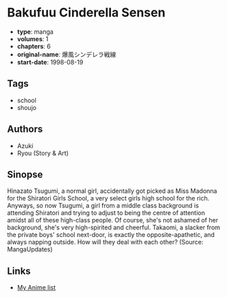 # Bakufuu Cinderella Sensen

-   **type**: manga
-   **volumes**: 1
-   **chapters**: 6
-   **original-name**: 爆風シンデレラ戦線
-   **start-date**: 1998-08-19

## Tags

-   school
-   shoujo

## Authors

-   Azuki
-   Ryou (Story & Art)

## Sinopse

Hinazato Tsugumi, a normal girl, accidentally got picked as Miss Madonna for the Shiratori Girls School, a very select girls high school for the rich. Anyways, so now Tsugumi, a girl from a middle class background is attending Shiratori and trying to adjust to being the centre of attention amidst all of these high-class people. Of course, she's not ashamed of her background, she's very high-spirited and cheerful. Takaomi, a slacker from the private boys' school next-door, is exactly the opposite-apathetic, and always napping outside. How will they deal with each other? (Source: MangaUpdates)

## Links

-   [My Anime list](https://myanimelist.net/manga/13952/Bakufuu_Cinderella_Sensen)
